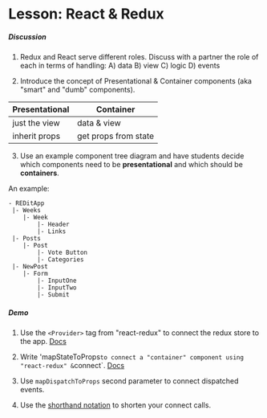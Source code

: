 # Lesson: React & Redux

##### Discussion

1. Redux and React serve different roles. Discuss with a partner the role of each in terms of handling:
A) data
B) view
C) logic
D) events


2. Introduce the concept of Presentational & Container components (aka "smart" and "dumb" components).

| Presentational | Container                  |
| -----------------|-------------------------|
| just the view    |  data & view              |
| inherit props    | get props from state |


3. Use an example component tree diagram and have students decide which components need to be **presentational** and which should be **containers**.

An example:

```
- REDitApp
 |- Weeks
    |- Week
        |- Header
        |- Links
 |- Posts
    |- Post
        |- Vote Button
        |- Categories
 |- NewPost
    |- Form
        |- InputOne
        |- InputTwo
        |- Submit
```

##### Demo

1. Use the `<Provider>` tag from "react-redux" to connect the redux store to the app. [Docs](https://github.com/reactjs/react-redux/blob/master/docs/api.md#provider-store)



2. Write 'mapStateToProps` to connect a "container" component using "react-redux" & `connect`. [Docs](https://github.com/reactjs/react-redux/blob/master/docs/api.md#connectmapstatetoprops-mapdispatchtoprops-mergeprops-options)

3. Use `mapDispatchToProps` second parameter to connect dispatched events.

4. Use the [shorthand notation](https://egghead.io/lessons/javascript-redux-using-mapdispatchtoprops-shorthand-notation?course=building-react-applications-with-idiomatic-redux) to shorten your connect calls.
